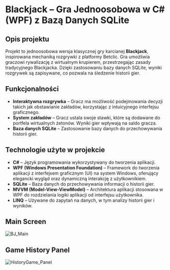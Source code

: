 # Blackjack – Gra Jednoosobowa w C# (WPF) z Bazą Danych SQLite

## Opis projektu

Projekt to jednoosobowa wersja klasycznej gry karcianej **Blackjack**, inspirowana mechaniką rozgrywki z platformy Betclic. Gra umożliwia graczowi rywalizację z wirtualnym krupierem, przestrzegając zasady tradycyjnego Blackjacka. Dzięki zastosowaniu bazy danych SQLite, wyniki rozgrywek są zapisywane, co pozwala na śledzenie historii gier.

## Funkcjonalności

- **Interaktywna rozgrywka** – Gracz ma możliwość podejmowania decyzji takich jak obstawianie zakładów, korzystając z intuicyjnego interfejsu graficznego.
- **System zakładów** – Gracz ustala swoje stawki, które są dodawane do portfela wirtualnych żetonów. Wyniki gier wpływają na saldo gracza.
- **Baza danych SQLite** – Zastosowanie bazy danych do przechowywania historii gier.

## Technologie użyte w projekcie

- **C#** – Język programowania wykorzystywany do tworzenia aplikacji.
- **WPF (Windows Presentation Foundation)** – Framework do tworzenia aplikacji z interfejsem graficznym (UI) na system Windows, oferujący elegancki wygląd oraz dynamiczną interakcję z użytkownikiem.
- **SQLite** – Baza danych do przechowywania informacji o historii gier.
- **MVVM (Model-View-ViewModel)** – Architektura aplikacji stosowana w WPF do rozdzielania logiki aplikacji od interfejsu użytkownika.
- **LINQ** – Używane do zapytań na danych, w tym analizy historii gier i wyników.

## Main Screen 

![BJ_Main](https://github.com/user-attachments/assets/ed920136-5892-450f-b799-7d4522625206)



## Game History Panel
![HistoryGame_Panel](https://github.com/user-attachments/assets/5c40ee3d-6441-4995-bcbd-77319bcb7400)
